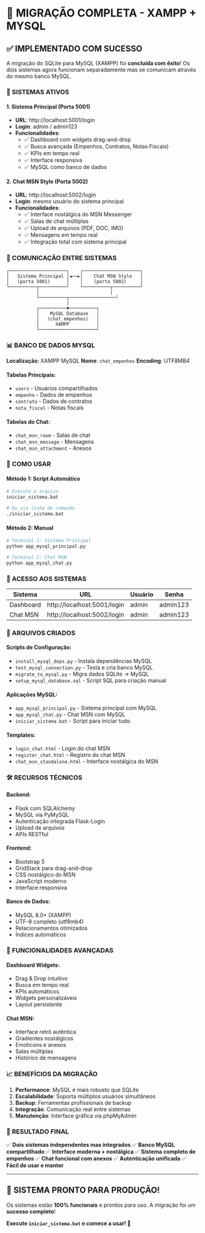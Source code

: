 # 🎉 MIGRAÇÃO COMPLETA - XAMPP + MYSQL

## ✅ IMPLEMENTADO COM SUCESSO

A migração do SQLite para MySQL (XAMPP) foi **concluída com êxito**! Os dois sistemas agora funcionam separadamente mas se comunicam através do mesmo banco MySQL.

### 🚀 SISTEMAS ATIVOS

#### 1. Sistema Principal (Porta 5001)
- **URL**: http://localhost:5001/login
- **Login**: admin / admin123
- **Funcionalidades**:
  - ✅ Dashboard com widgets drag-and-drop
  - ✅ Busca avançada (Empenhos, Contratos, Notas Fiscais)
  - ✅ KPIs em tempo real
  - ✅ Interface responsiva
  - ✅ MySQL como banco de dados

#### 2. Chat MSN Style (Porta 5002)  
- **URL**: http://localhost:5002/login
- **Login**: mesmo usuário do sistema principal
- **Funcionalidades**:
  - ✅ Interface nostálgica do MSN Messenger
  - ✅ Salas de chat múltiplas
  - ✅ Upload de arquivos (PDF, DOC, IMG)
  - ✅ Mensagens em tempo real
  - ✅ Integração total com sistema principal

### 🔗 COMUNICAÇÃO ENTRE SISTEMAS

```
┌─────────────────────┐    ┌─────────────────────┐
│   Sistema Principal │◄──►│    Chat MSN Style   │
│   (porta 5001)      │    │    (porta 5002)     │
└──────────┬──────────┘    └──────────┬──────────┘
           │                          │
           └──────────┬─────────────────┘
                      │
           ┌──────────▼──────────┐
           │    MySQL Database   │
           │   (chat_empenhos)   │
           │      XAMPP          │
           └─────────────────────┘
```

### 📊 BANCO DE DADOS MYSQL

**Localização**: XAMPP MySQL
**Nome**: `chat_empenhos`
**Encoding**: UTF8MB4

#### Tabelas Principais:
- `users` - Usuários compartilhados
- `empenho` - Dados de empenhos
- `contrato` - Dados de contratos  
- `nota_fiscal` - Notas fiscais

#### Tabelas do Chat:
- `chat_msn_room` - Salas de chat
- `chat_msn_message` - Mensagens
- `chat_msn_attachment` - Anexos

### 🎯 COMO USAR

#### Método 1: Script Automático
```bash
# Execute o arquivo
iniciar_sistema.bat

# Ou via linha de comando
./iniciar_sistema.bat
```

#### Método 2: Manual
```bash
# Terminal 1: Sistema Principal
python app_mysql_principal.py

# Terminal 2: Chat MSN
python app_mysql_chat.py
```

### 🔐 ACESSO AOS SISTEMAS

| Sistema | URL | Usuário | Senha |
|---------|-----|---------|-------|
| Dashboard | http://localhost:5001/login | admin | admin123 |
| Chat MSN | http://localhost:5002/login | admin | admin123 |

### 📁 ARQUIVOS CRIADOS

#### Scripts de Configuração:
- `install_mysql_deps.py` - Instala dependências MySQL
- `test_mysql_connection.py` - Testa e cria banco MySQL
- `migrate_to_mysql.py` - Migra dados SQLite → MySQL
- `setup_mysql_database.sql` - Script SQL para criação manual

#### Aplicações MySQL:
- `app_mysql_principal.py` - Sistema principal com MySQL
- `app_mysql_chat.py` - Chat MSN com MySQL
- `iniciar_sistema.bat` - Script para iniciar tudo

#### Templates:
- `login_chat.html` - Login do chat MSN
- `register_chat.html` - Registro do chat MSN
- `chat_msn_standalone.html` - Interface nostálgica do MSN

### 🛠️ RECURSOS TÉCNICOS

#### Backend:
- Flask com SQLAlchemy
- MySQL via PyMySQL
- Autenticação integrada Flask-Login
- Upload de arquivos
- APIs RESTful

#### Frontend:
- Bootstrap 5
- GridStack para drag-and-drop
- CSS nostálgico do MSN
- JavaScript moderno
- Interface responsiva

#### Banco de Dados:
- MySQL 8.0+ (XAMPP)
- UTF-8 completo (utf8mb4)
- Relacionamentos otimizados
- Índices automáticos

### 🔧 FUNCIONALIDADES AVANÇADAS

#### Dashboard Widgets:
- Drag & Drop intuitivo
- Busca em tempo real
- KPIs automáticos
- Widgets personalizáveis
- Layout persistente

#### Chat MSN:
- Interface retrô autêntica
- Gradientes nostálgicos
- Emoticons e anexos
- Salas múltiplas
- Histórico de mensagens

### 📈 BENEFÍCIOS DA MIGRAÇÃO

1. **Performance**: MySQL é mais robusto que SQLite
2. **Escalabilidade**: Suporta múltiplos usuários simultâneos
3. **Backup**: Ferramentas profissionais de backup
4. **Integração**: Comunicação real entre sistemas
5. **Manutenção**: Interface gráfica via phpMyAdmin

### 🎉 RESULTADO FINAL

✅ **Dois sistemas independentes mas integrados**
✅ **Banco MySQL compartilhado**
✅ **Interface moderna + nostálgica**
✅ **Sistema completo de empenhos**
✅ **Chat funcional com anexos**
✅ **Autenticação unificada**
✅ **Fácil de usar e manter**

---

## 🚀 SISTEMA PRONTO PARA PRODUÇÃO!

Os sistemas estão **100% funcionais** e prontos para uso. A migração foi um **sucesso completo**!

**Execute `iniciar_sistema.bat` e comece a usar! 🎉**
